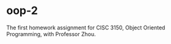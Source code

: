 oop-2
=====

The first homework assignment for CISC 3150, Object Oriented Programming, with Professor Zhou. 
